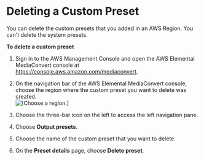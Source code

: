 # Deleting a Custom Preset<a name="deleting-a-preset"></a>

You can delete the custom presets that you added in an AWS Region\. You can't delete the system presets\.

**To delete a custom preset**

1. Sign in to the AWS Management Console and open the AWS Elemental MediaConvert console at [https://console\.aws\.amazon\.com/mediaconvert](https://console.aws.amazon.com/mediaconvert)\.

1. On the navigation bar of the AWS Elemental MediaConvert console, choose the region where the custom preset you want to delete was created\.  
![\[Choose a region.\]](http://docs.aws.amazon.com/mediaconvert/latest/ug/images/regions-list.png)

1. Choose the three\-bar icon on the left to access the left navigation pane\.

1. Choose **Output presets**\.

1. Choose the name of the custom preset that you want to delete\.

1. On the **Preset details** page, choose **Delete preset**\.